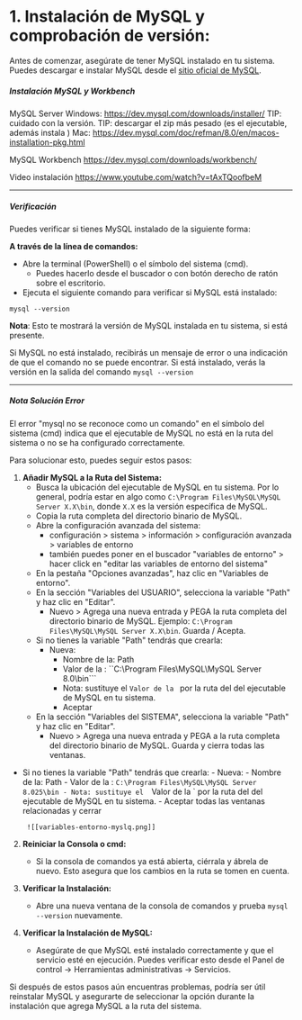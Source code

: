 
# 1. Instalación de MySQL y comprobación de versión:

Antes de comenzar, asegúrate de tener MySQL instalado en tu sistema. Puedes descargar e instalar MySQL desde el [sitio oficial de MySQL](https://dev.mysql.com/downloads/).

##### Instalación MySQL y Workbench

MySQL Server
Windows:    https://dev.mysql.com/downloads/installer/
	TIP: cuidado con la versión. 
	TIP: descargar el zip más pesado (es el ejecutable, además instala )
Mac:            https://dev.mysql.com/doc/refman/8.0/en/macos-installation-pkg.html

MySQL Workbench
https://dev.mysql.com/downloads/workbench/

Video instalación
https://www.youtube.com/watch?v=tAxTQoofbeM

---
##### Verificación

Puedes verificar si tienes MySQL instalado de la siguiente forma:

**A través de la línea de comandos:**
   - Abre la terminal (PowerShell) o el símbolo del sistema (cmd).
	   - Puedes hacerlo desde el buscador o con botón derecho de ratón sobre el escritorio.
   - Ejecuta el siguiente comando para verificar si MySQL está instalado:
```shell
mysql --version
```

**Nota**: Esto te mostrará la versión de MySQL instalada en tu sistema, si está presente.

Si MySQL no está instalado, recibirás un mensaje de error o una indicación de que el comando no se puede encontrar. Si está instalado, verás la versión en la salida del comando `mysql --version`

---

##### Nota Solución Error 

El error "mysql no se reconoce como un comando" en el símbolo del sistema (cmd) indica que el ejecutable de MySQL no está en la ruta del sistema o no se ha configurado correctamente.

Para solucionar esto, puedes seguir estos pasos:

1. **Añadir MySQL a la Ruta del Sistema:**
   - Busca la ubicación del ejecutable de MySQL en tu sistema. Por lo general, podría estar en algo como `C:\Program Files\MySQL\MySQL Server X.X\bin`, donde `X.X` es la versión específica de MySQL.
   - Copia la ruta completa del directorio binario de MySQL.
   - Abre la configuración avanzada del sistema: 
	   - configuración > sistema > información > configuración avanzada > variables de entorno
	   - también puedes poner en el buscador "variables de entorno" > hacer click en "editar las variables de entorno del sistema"
   - En la pestaña "Opciones avanzadas", haz clic en "Variables de entorno".
   - En la sección "Variables del USUARIO", selecciona la variable "Path" y haz clic en "Editar".  
	   - Nuevo > Agrega una nueva entrada y PEGA la ruta completa del directorio binario de MySQL. Ejemplo: `C:\Program Files\MySQL\MySQL Server X.X\bin`. Guarda / Acepta.
   - Si no tienes la variable "Path" tendrás que crearla:
	   - Nueva:
		   - Nombre de la:     Path
		   - Valor de la :         ``C:\Program Files\MySQL\MySQL Server 8.0\bin```
		   - Nota: sustituye el  `Valor de la `  por la ruta del del ejecutable de MySQL en tu sistema.
		   - Aceptar
   - En la sección "Variables del SISTEMA", selecciona la variable "Path" y haz clic en "Editar".
	   - Nuevo > Agrega una nueva entrada y PEGA a la ruta completa del directorio binario de MySQL. Guarda y cierra todas las ventanas.
-  Si no tienes la variable "Path" tendrás que crearla:
	   - Nueva:
		   - Nombre de la:     Path
		   - Valor de la :         `C:\Program Files\MySQL\MySQL Server 8.025\bin
		   - Nota: sustituye el  `Valor de la `  por la ruta del del ejecutable de MySQL en tu sistema.
		   - Aceptar todas las ventanas relacionadas y cerrar
			
		![[variables-entorno-myslq.png]]

2. **Reiniciar la Consola o cmd:**
   - Si la consola de comandos ya está abierta, ciérrala y ábrela de nuevo. Esto asegura que los cambios en la ruta se tomen en cuenta.

3. **Verificar la Instalación:**
   - Abre una nueva ventana de la consola de comandos y prueba `mysql --version` nuevamente.

4. **Verificar la Instalación de MySQL:**
   - Asegúrate de que MySQL esté instalado correctamente y que el servicio esté en ejecución. Puedes verificar esto desde el Panel de control -> Herramientas administrativas -> Servicios.

Si después de estos pasos aún encuentras problemas, podría ser útil reinstalar MySQL y asegurarte de seleccionar la opción durante la instalación que agrega MySQL a la ruta del sistema.
